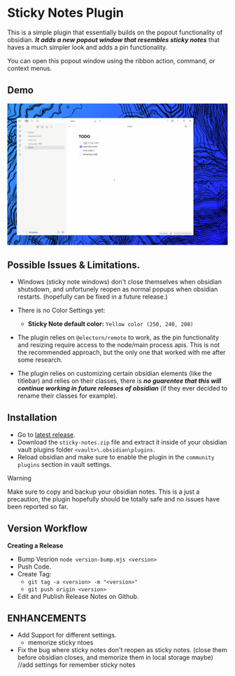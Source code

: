 # Sticky Notes Plugin

This is a simple plugin that essentially builds on the popout functionality of obsidian. **_It adds a new popout window that resembles sticky notes_** that haves a much simpler look and adds a pin functionality. 

You can open this popout window using the ribbon action, command, or context menus.

## Demo

![Demo Video](https://github.com/Abdo-reda/obsidian-sticky-notes-plugin/blob/main/assets/demo.gif?raw=true)

## Possible Issues & Limitations.

- Windows (sticky note windows) don't close themselves when obsidian shutsdown, and unfortunely reopen as normal popups when obsidian restarts. (hopefully can be fixed in a future release.)

- There is no Color Settings yet:
    - **Sticky Note default color:** `Yellow color (250, 240, 208)`

- The plugin relies on `@electorn/remote` to work, as the pin functionality and resizing require access to the node/main process apis. This is not the recommended approach, but the only one that worked with me after some research.

- The plugin relies on customizing certain obsidian elements (like the titlebar) and relies on their classes, there is _**no guarentee that this will continue working in future releases of obsidian**_ (if they ever decided to rename their classes for example).

## Installation

- Go to [latest release](https://github.com/Abdo-reda/obsidian-sticky-notes-plugin/releases/latest).
- Download the `sticky-notes.zip` file and extract it inside of your obsidian vault plugins folder `<vault>\.obsidian\plugins`.
- Reload obsidian and make sure to enable the plugin in the `community plugins` section in vault settings.

> [!WARNING]  
> Make sure to copy and backup your obsidian notes. This is a just a precaution, the plugin hopefully should be totally safe and no issues have been reported so far.

## Version Workflow

**Creating a Release**
- Bump Vesrion `node version-bump.mjs <version>`
- Push Code.
- Create Tag:
    - `git tag -a <version> -m "<version>"`
    - `git push origin <version>`
- Edit and Publish Release Notes on Github.


## ENHANCEMENTS
- Add Support for different settings.
    - memorize sticky ntoes
- Fix the bug where sticky notes don't reopen as sticky notes. (close them before obsidian closes, and memorize them in local storage maybe)
    //add settings for remember sticky notes